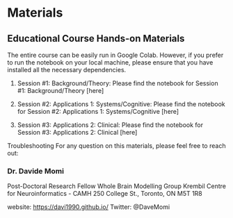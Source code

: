 # Materials

## Educational Course Hands-on Materials
The entire course can be easily run in Google Colab. However, if you prefer to run the notebook on your local machine, please ensure that you have installed all the necessary dependencies.

1) Session #1: Background/Theory:
Please find the notebook for Session #1: Background/Theory [here]

2) Session #2: Applications 1: Systems/Cognitive:
Please find the notebook for Session #2: Applications 1: Systems/Cognitive [here]

3) Session #3: Applications 2: Clinical:
Please find the notebook for Session #3: Applications 2: Clinical [here]

Troubleshooting
For any question on this materials, please feel free to reach out:

### Dr. Davide Momi

Post-Doctoral Research Fellow
Whole Brain Modelling Group
Krembil Centre for Neuroinformatics - CAMH
250 College St., Toronto, ON M5T 1R8

website: https://davi1990.github.io/
Twitter: @DaveMomi